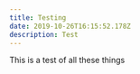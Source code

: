 ```yaml
---
title: Testing
date: 2019-10-26T16:15:52.178Z
description: Test
---
```

This is a test of all these things
